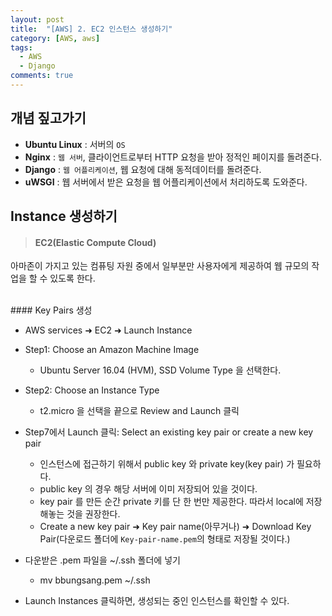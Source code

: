 ```yaml
---
layout: post
title:  "[AWS] 2. EC2 인스턴스 생성하기"
category: [AWS, aws]
tags:
  - AWS
  - Django
comments: true
---
```


## 개념 짚고가기
- **Ubuntu Linux** : 서버의 `OS`
- **Nginx** : `웹 서버`, 클라이언트로부터 HTTP 요청을 받아 정적인 페이지를 돌려준다.
- **Django** : `웹 어플리케이션`, 웹 요청에 대해 동적데이터를 돌려준다.
- **uWSGI** : 웹 서버에서 받은 요청을 웹 어플리케이션에서 처리하도록 도와준다.

## Instance 생성하기
> #### EC2(Elastic Compute Cloud)
아마존이 가지고 있는 컴퓨팅 자원 중에서 일부분만 사용자에게 제공하여 웹 규모의 작업을 할 수 있도록 한다.

<br>
#### Key Pairs 생성

- AWS services ➜ EC2 ➜ Launch Instance

- Step1: Choose an Amazon Machine Image
  - Ubuntu Server 16.04 (HVM), SSD Volume Type 을 선택한다.

- Step2: Choose an Instance Type
  - t2.micro 을 선택을 끝으로 Review and Launch 클릭

- Step7에서 Launch 클릭: Select an existing key pair or create a new key pair
  - 인스턴스에 접근하기 위해서 public key 와 private key(key pair) 가 필요하다. <br>
  - public key 의 경우 해당 서버에 이미 저장되어 있을 것이다. <br>
  - key pair 를 만든 순간 private 키를 단 한 번만 제공한다. 따라서 local에 저장해놓는 것을 권장한다. <br>
  - Create a new key pair ➜ Key pair name(아무거나) ➜ Download Key Pair(다운로드 폴더에 `Key-pair-name.pem`의 형태로 저장될 것이다.)

- 다운받은 .pem 파일을 ~/.ssh 폴더에 넣기
  - mv bbungsang.pem ~/.ssh

- Launch Instances 클릭하면, 생성되는 중인 인스턴스를 확인할 수 있다.
